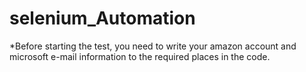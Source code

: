 # selenium_Automation

*Before starting the test, you need to write your amazon account and 
microsoft e-mail information to the required places in the code.
